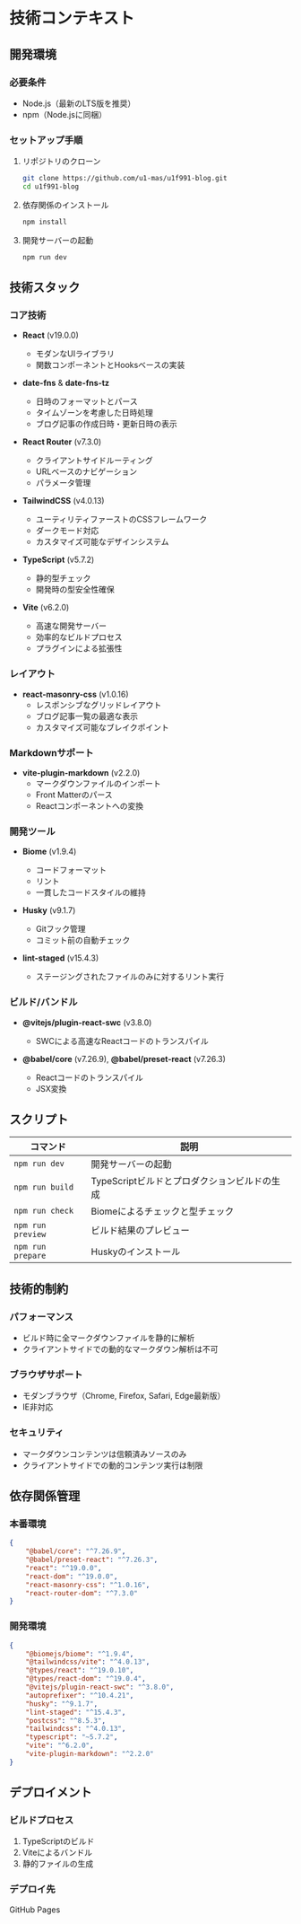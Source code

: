 # 技術コンテキスト

## 開発環境

### 必要条件
- Node.js（最新のLTS版を推奨）
- npm（Node.jsに同梱）

### セットアップ手順
1. リポジトリのクローン
   ```bash
   git clone https://github.com/u1-mas/u1f991-blog.git
   cd u1f991-blog
   ```

2. 依存関係のインストール
   ```bash
   npm install
   ```

3. 開発サーバーの起動
   ```bash
   npm run dev
   ```

## 技術スタック

### コア技術
- **React** (v19.0.0)
  - モダンなUIライブラリ
  - 関数コンポーネントとHooksベースの実装

- **date-fns** & **date-fns-tz**
  - 日時のフォーマットとパース
  - タイムゾーンを考慮した日時処理
  - ブログ記事の作成日時・更新日時の表示

- **React Router** (v7.3.0)
  - クライアントサイドルーティング
  - URLベースのナビゲーション
  - パラメータ管理

- **TailwindCSS** (v4.0.13)
  - ユーティリティファーストのCSSフレームワーク
  - ダークモード対応
  - カスタマイズ可能なデザインシステム

- **TypeScript** (v5.7.2)
  - 静的型チェック
  - 開発時の型安全性確保

- **Vite** (v6.2.0)
  - 高速な開発サーバー
  - 効率的なビルドプロセス
  - プラグインによる拡張性

### レイアウト
- **react-masonry-css** (v1.0.16)
  - レスポンシブなグリッドレイアウト
  - ブログ記事一覧の最適な表示
  - カスタマイズ可能なブレイクポイント

### Markdownサポート
- **vite-plugin-markdown** (v2.2.0)
  - マークダウンファイルのインポート
  - Front Matterのパース
  - Reactコンポーネントへの変換

### 開発ツール
- **Biome** (v1.9.4)
  - コードフォーマット
  - リント
  - 一貫したコードスタイルの維持

- **Husky** (v9.1.7)
  - Gitフック管理
  - コミット前の自動チェック

- **lint-staged** (v15.4.3)
  - ステージングされたファイルのみに対するリント実行

### ビルド/バンドル
- **@vitejs/plugin-react-swc** (v3.8.0)
  - SWCによる高速なReactコードのトランスパイル

- **@babel/core** (v7.26.9), **@babel/preset-react** (v7.26.3)
  - Reactコードのトランスパイル
  - JSX変換

## スクリプト

| コマンド | 説明 |
|----------|------|
| `npm run dev` | 開発サーバーの起動 |
| `npm run build` | TypeScriptビルドとプロダクションビルドの生成 |
| `npm run check` | Biomeによるチェックと型チェック |
| `npm run preview` | ビルド結果のプレビュー |
| `npm run prepare` | Huskyのインストール |

## 技術的制約

### パフォーマンス
- ビルド時に全マークダウンファイルを静的に解析
- クライアントサイドでの動的なマークダウン解析は不可

### ブラウザサポート
- モダンブラウザ（Chrome, Firefox, Safari, Edge最新版）
- IE非対応

### セキュリティ
- マークダウンコンテンツは信頼済みソースのみ
- クライアントサイドでの動的コンテンツ実行は制限

## 依存関係管理

### 本番環境
```json
{
    "@babel/core": "^7.26.9",
    "@babel/preset-react": "^7.26.3",
    "react": "^19.0.0",
    "react-dom": "^19.0.0",
    "react-masonry-css": "^1.0.16",
    "react-router-dom": "^7.3.0"
}
```

### 開発環境
```json
{
    "@biomejs/biome": "^1.9.4",
    "@tailwindcss/vite": "^4.0.13",
    "@types/react": "^19.0.10",
    "@types/react-dom": "^19.0.4",
    "@vitejs/plugin-react-swc": "^3.8.0",
    "autoprefixer": "^10.4.21",
    "husky": "^9.1.7",
    "lint-staged": "^15.4.3",
    "postcss": "^8.5.3",
    "tailwindcss": "^4.0.13",
    "typescript": "~5.7.2",
    "vite": "^6.2.0",
    "vite-plugin-markdown": "^2.2.0"
}
```

## デプロイメント

### ビルドプロセス
1. TypeScriptのビルド
2. Viteによるバンドル
3. 静的ファイルの生成

### デプロイ先
GitHub Pages
